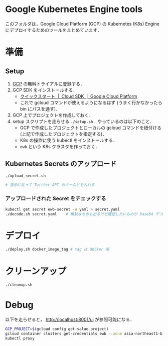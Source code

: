 Google Kubernetes Engine tools
===
このフォルダは，Google Cloud Platform (GCP) の Kubernetes (K8s) Engine にデプロイするためのツールをまとめています．


# 準備
## Setup
1. [GCP](https://cloud.google.com/) の無料トライアルに登録する．
1. GCP SDK をインストールする．
    * [クイックスタート  |  Cloud SDK  |  Google Cloud Platform](https://goo.gl/iprpCv)
    * これで gcloud コマンドが使えるようになるはず (うまく行かなかったら bin にパスを通す)．
1. GCP 上でプロジェクトを作成しておく．
1. setup スクリプトを走らせる `./setup.sh`．やっているのは以下のこと．
    * GCP で作成したプロジェクトとローカルの gcloud コマンドを紐付ける (上記で作成したプロジェクトを指定する)．
    * K8s の操作に使う kubectl をインストールする．
    * `ewb` という K8s クラスタを作っておく．

## Kubernetes Secrets のアップロード

```sh
./upload_secret.sh

# 指示に従って Twitter API のキーなどを入れる
```

### アップロードされた Secret をチェックする

```sh
kubectl get secret ewb-secret -o yaml > secret.yaml
./decode.sh secret.yaml    # 無駄なものも出るけど確認したいものが base64 デコードされて出るはず
```

# デプロイ

```sh
./deploy.sh docker_image_tag # tag は docker 用
```


# クリーンアップ

```sh
./cleanup.sh
```

# Debug

以下を走らせると， [http://localhost:8001/ui](http://localhost:8001/ui) が参照可能になる．
```sh
GCP_PROJECT=$(gcloud config get-value project)                                                  # 初回のみ
gcloud container clusters get-credentials ewb --zone asia-northeast1-b --project $GCP_PROJECT   #
kubectl proxy
```
